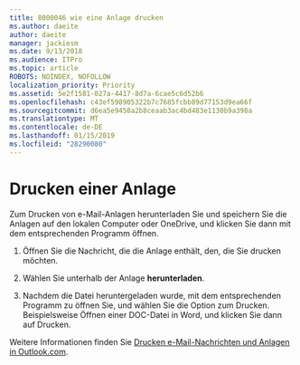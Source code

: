 ```yaml
---
title: 8000046 wie eine Anlage drucken
ms.author: daeite
author: daeite
manager: jackiesm
ms.date: 9/13/2018
ms.audience: ITPro
ms.topic: article
ROBOTS: NOINDEX, NOFOLLOW
localization_priority: Priority
ms.assetid: 5e2f1581-027a-4417-8d7a-6cae5c6d52b6
ms.openlocfilehash: c43ef598905322b7c7685fcbb89d77153d9ea66f
ms.sourcegitcommit: d6ea5e9458a2b8ceaab3ac4bd483e1130b9a398a
ms.translationtype: MT
ms.contentlocale: de-DE
ms.lasthandoff: 01/15/2019
ms.locfileid: "28290080"
---
```

# <a name="print-an-attachment"></a>Drucken einer Anlage

Zum Drucken von e-Mail-Anlagen herunterladen Sie und speichern Sie die Anlagen auf den lokalen Computer oder OneDrive, und klicken Sie dann mit dem entsprechenden Programm öffnen.
  
1. Öffnen Sie die Nachricht, die die Anlage enthält, den, die Sie drucken möchten.
    
2. Wählen Sie unterhalb der Anlage **herunterladen**. 
    
3. Nachdem die Datei heruntergeladen wurde, mit dem entsprechenden Programm zu öffnen Sie, und wählen Sie die Option zum Drucken. Beispielsweise Öffnen einer DOC-Datei in Word, und klicken Sie dann auf Drucken.
    
Weitere Informationen finden Sie [Drucken e-Mail-Nachrichten und Anlagen in Outlook.com](https://go.microsoft.com/fwlink/?linkid=2021110&amp;clcid=0x409).
  


